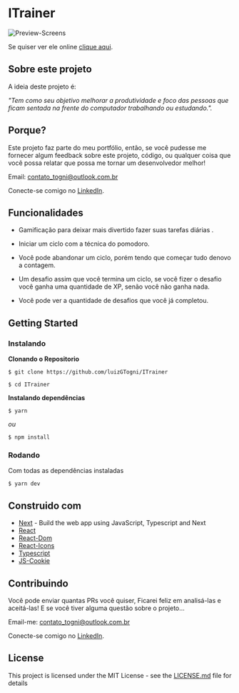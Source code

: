 


# ITrainer

![Preview-Screens](https://github.com/steniowagner/mindCast/blob/master/screen.png)

Se quiser ver ele online [clique aqui](https://moveit-next-teal.vercel.app/).

## Sobre este projeto

A ideia deste projeto é:

_"Tem como seu objetivo melhorar a produtividade e foco das pessoas que ficam sentada na frente do computador trabalhando ou estudando."._

## Porque?

Este projeto faz parte do meu portfólio, então, se você pudesse me fornecer algum feedback sobre este projeto, código, ou qualquer coisa que você possa relatar que possa me tornar um desenvolvedor melhor!

Email: contato_togni@outlook.com.br

Conecte-se comigo no [LinkedIn](https://www.linkedin.com/in/luizgustavotogni/).

## Funcionalidades

- Gamificação para deixar mais divertido fazer suas tarefas diárias .

- Iniciar um ciclo com a técnica do pomodoro.

- Você pode abandonar um ciclo, porém tendo que começar  tudo denovo a contagem.

- Um desafio assim que você termina um ciclo, se você fizer o desafio você ganha uma quantidade de XP, senão você não ganha nada.

- Você pode ver a quantidade de desafios que você já completou.

## Getting Started

### Instalando

**Clonando o Repositorio**

```
$ git clone https://github.com/luizGTogni/ITrainer

$ cd ITrainer
```

**Instalando dependências**

```
$ yarn
```

_ou_

```
$ npm install
```

### Rodando

Com todas as dependências instaladas

```
$ yarn dev
```

## Construido com

- [Next](https://nextjs.org/) - Build the web app using JavaScript, Typescript and Next
- [React](https://facebook.github.io/react/) 
- [React-Dom](https://reactjs.org/docs/react-dom.html) 
- [React-Icons](https://react-icons.github.io/react-icons/)
- [Typescript](https://www.typescriptlang.org/)
- [JS-Cookie](https://github.com/js-cookie/js-cookie)

## Contribuindo

Você pode enviar quantas PRs você quiser, Ficarei feliz em analisá-las e aceitá-las! E se você tiver alguma questão sobre o projeto...

Email-me: contato_togni@outlook.com.br

Conecte-se comigo no [LinkedIn](https://www.linkedin.com/in/luizgustavotogni/).

## License

This project is licensed under the MIT License - see the [LICENSE.md](https://github.com/luizGTogni/ITrainer/blob/master/LICENSE) file for details
